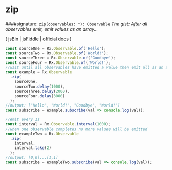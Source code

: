 # zip
####signature: `zip(observables: *): Observable`
*The gist: After all observables emit, emit values as an array...*

( [jsBin](http://jsbin.com/torusemimi/1/edit?js,console) | [jsFiddle](https://jsfiddle.net/qg6qfqLz/8/) | [official docs](http://reactivex.io/rxjs/class/es6/Observable.js~Observable.html#static-method-zip) )

```js
const sourceOne = Rx.Observable.of('Hello');
const sourceTwo = Rx.Observable.of('World!');
const sourceThree = Rx.Observable.of('Goodbye');
const sourceFour = Rx.Observable.of('World!');
//wait until all observables have emitted a value then emit all as an array
const example = Rx.Observable
  .zip(
    sourceOne,
    sourceTwo.delay(1000),
    sourceThree.delay(2000),
    sourceFour.delay(3000)
  );
//output: ["Hello", "World!", "Goodbye", "World!"]
const subscribe = example.subscribe(val => console.log(val));

//emit every 1s
const interval = Rx.Observable.interval(1000);
//when one observable completes no more values will be emitted
const exampleTwo = Rx.Observable
  .zip(
    interval,
    interval.take(2)
  );
//output: [0,0]...[1,1]
const subscribe = exampleTwo.subscribe(val => console.log(val));
```